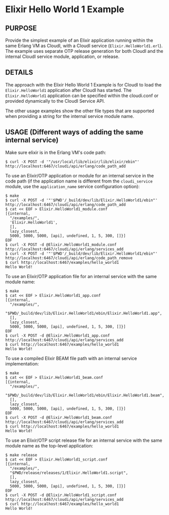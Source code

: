 # Elixir Hello World 1 Example

## PURPOSE

Provide the simplest example of an Elixir application running within the same
Erlang VM as CloudI, with a CloudI service (`Elixir.HelloWorld1.erl`).
The example uses separate OTP release generation for both CloudI and the
internal CloudI service module, application, or release.

## DETAILS

The approach with the Elixir Hello World 1 Example is for CloudI to load the
`Elixir.HelloWorld1` application after CloudI has started.
The `Elixir.HelloWorld1` application can be specified within the
cloudi.conf or provided dynamically to the CloudI Service API.

The other usage examples show the other file types that are supported
when providing a string for the internal service module name.

## USAGE (Different ways of adding the same internal service)

Make sure elixir is in the Erlang VM's code path:

    $ curl -X POST -d '"/usr/local/lib/elixir/lib/elixir/ebin"' http://localhost:6467/cloudi/api/erlang/code_path_add

To use an Elixir/OTP application or module for an internal service in the code path (if the application name is different from the `cloudi_service` module, use the `application_name` service configuration option):

    $ make
    $ curl -X POST -d '"'$PWD'/_build/dev/lib/Elixir.HelloWorld1/ebin"' http://localhost:6467/cloudi/api/erlang/code_path_add
    $ cat << EOF > Elixir.HelloWorld1_module.conf
    [{internal,
      "/examples/",
      'Elixir.HelloWorld1',
      [],
      lazy_closest,
      5000, 5000, 5000, [api], undefined, 1, 5, 300, []}]
    EOF
    $ curl -X POST -d @Elixir.HelloWorld1_module.conf http://localhost:6467/cloudi/api/erlang/services_add
    $ curl -X POST -d '"'$PWD'/_build/dev/lib/Elixir.HelloWorld1/ebin"' http://localhost:6467/cloudi/api/erlang/code_path_remove
    $ curl http://localhost:6467/examples/hello_world1
    Hello World!

To use an Elixir/OTP application file for an internal service with the same
module name:

    $ make
    $ cat << EOF > Elixir.HelloWorld1_app.conf
    [{internal,
      "/examples/",
      "$PWD/_build/dev/lib/Elixir.HelloWorld1/ebin/Elixir.HelloWorld1.app",
      [],
      lazy_closest,
      5000, 5000, 5000, [api], undefined, 1, 5, 300, []}]
    EOF
    $ curl -X POST -d @Elixir.HelloWorld1_app.conf http://localhost:6467/cloudi/api/erlang/services_add
    $ curl http://localhost:6467/examples/hello_world1
    Hello World!

To use a compiled Elixir BEAM file path with an internal service implementation:

    $ make
    $ cat << EOF > Elixir.HelloWorld1_beam.conf
    [{internal,
      "/examples/",
      "$PWD/_build/dev/lib/Elixir.HelloWorld1/ebin/Elixir.HelloWorld1.beam",
      [],
      lazy_closest,
      5000, 5000, 5000, [api], undefined, 1, 5, 300, []}]
    EOF
    $ curl -X POST -d @Elixir.HelloWorld1_beam.conf http://localhost:6467/cloudi/api/erlang/services_add
    $ curl http://localhost:6467/examples/hello_world1
    Hello World!

To use an Elixir/OTP script release file for an internal service with the
same module name as the top-level application:

    $ make release
    $ cat << EOF > Elixir.HelloWorld1_script.conf
    [{internal,
      "/examples/",
      "$PWD/release/releases/1/Elixir.HelloWorld1.script",
      [],
      lazy_closest,
      5000, 5000, 5000, [api], undefined, 1, 5, 300, []}]
    EOF
    $ curl -X POST -d @Elixir.HelloWorld1_script.conf http://localhost:6467/cloudi/api/erlang/services_add
    $ curl http://localhost:6467/examples/hello_world1
    Hello World!

